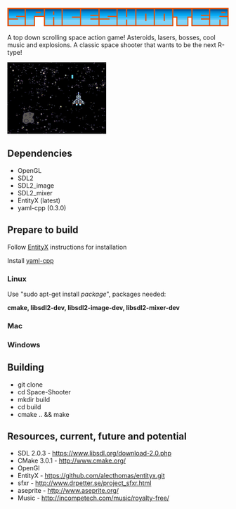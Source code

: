 ![Alt text](https://raw.githubusercontent.com/RocSolidProductions/Space-Shooter/master/images/logo.png "Space shooter logo")

A top down scrolling space action game! Asteroids, lasers, bosses, cool music and explosions. A classic space shooter that wants to be the next R-type!  

![Alt text](https://github.com/RocSolidProductions/Space-Shooter/blob/master/images/Screenshoot1.png "Screenshoot")

## Dependencies
* OpenGL
* SDL2
* SDL2_image
* SDL2_mixer
* EntityX (latest)
* yaml-cpp (0.3.0)

## Prepare to build
Follow [EntityX](https://github.com/alecthomas/entityx.git) instructions for installation

Install [yaml-cpp](https://code.google.com/p/yaml-cpp/)

### Linux
Use "sudo apt-get install *package*", packages needed: 

**cmake, libsdl2-dev, libsdl2-image-dev, libsdl2-mixer-dev**

### Mac

### Windows

## Building 
* git clone
* cd Space-Shooter
* mkdir build
* cd build
* cmake .. && make

## Resources, current, future and potential

* SDL 2.0.3       	- https://www.libsdl.org/download-2.0.php
* CMake 3.0.1     	- http://www.cmake.org/
* OpenGl
* EntityX         	- https://github.com/alecthomas/entityx.git
* sfxr         		- http://www.drpetter.se/project_sfxr.html
* aseprite        	- http://www.aseprite.org/
* Music 			- http://incompetech.com/music/royalty-free/

